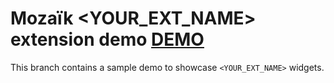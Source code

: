 # Mozaïk <YOUR_EXT_NAME> extension demo [DEMO][demo-url]

This branch contains a sample demo to showcase `<YOUR_EXT_NAME>` widgets.

[demo-url]: https://mozaik-github.herokuapp.com/
